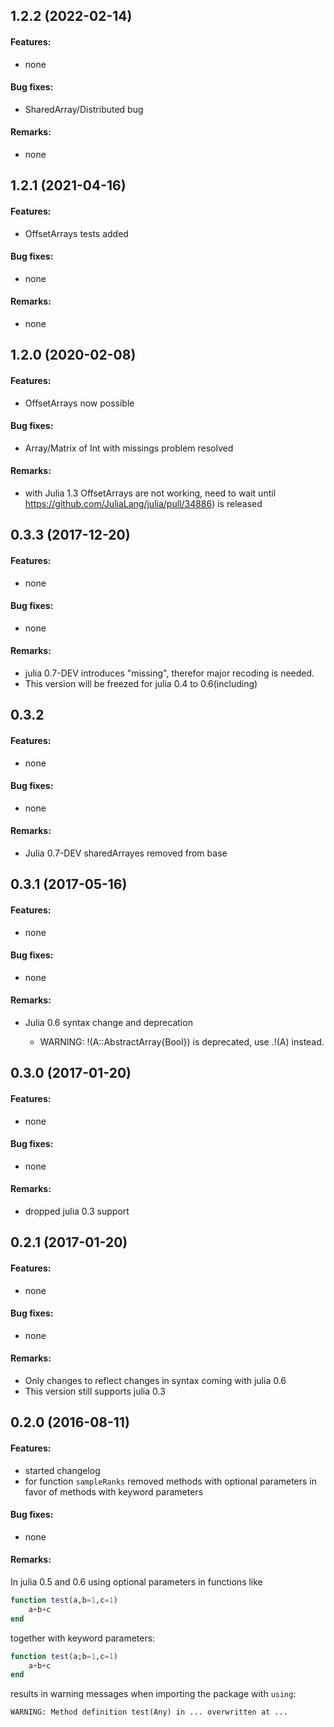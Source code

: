## 1.2.2 (2022-02-14)

#### Features:

* none
	
#### Bug fixes:

* SharedArray/Distributed bug 

#### Remarks:

* none

## 1.2.1 (2021-04-16)

#### Features:

* OffsetArrays tests added
	
#### Bug fixes:

* none

#### Remarks:

* none

## 1.2.0 (2020-02-08)

#### Features:

* OffsetArrays now possible
	
#### Bug fixes:

* Array/Matrix of Int with missings problem resolved

#### Remarks:

  * with Julia 1.3 OffsetArrays are not working, need to wait until https://github.com/JuliaLang/julia/pull/34886) is released

## 0.3.3 (2017-12-20)

#### Features:

* none
	
#### Bug fixes:

* none

#### Remarks:

  * julia 0.7-DEV introduces "missing", therefor major recoding is needed.
  * This version will be freezed for julia 0.4 to 0.6(including)

## 0.3.2

#### Features:

* none
	
#### Bug fixes:

* none

#### Remarks:

  * Julia 0.7-DEV sharedArrayes removed from base

## 0.3.1 (2017-05-16)

#### Features:

* none
	
#### Bug fixes:

* none

#### Remarks:

  * Julia 0.6 syntax change and deprecation
  
    * WARNING: !(A::AbstractArray{Bool}) is deprecated, use .!(A) instead.

## 0.3.0 (2017-01-20)

#### Features:

  - none
	
#### Bug fixes:

  - none

#### Remarks:

  - dropped julia 0.3 support

## 0.2.1 (2017-01-20)

#### Features:

  - none
	
#### Bug fixes:

  - none

#### Remarks:

  - Only changes to reflect changes in syntax coming with julia 0.6
  - This version still supports julia 0.3

## 0.2.0 (2016-08-11)

#### Features:

  - started changelog
  - for function `sampleRanks` removed methods with optional parameters in favor of methods with keyword parameters
	
#### Bug fixes:

  - none

#### Remarks:

In julia 0.5 and 0.6 using optional parameters in functions like

```julia
function test(a,b=1,c=1)
	a+b+c
end


```

together with keyword parameters:

```julia
function test(a;b=1,c=1)
	a+b+c
end


```

results in warning messages when importing the package with `using`:

```
WARNING: Method definition test(Any) in ... overwritten at ...
```
	



